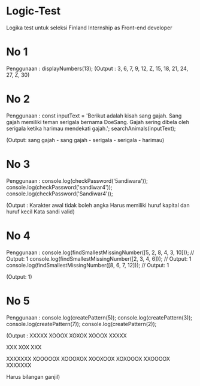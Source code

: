 # Logic-Test
Logika test untuk seleksi Finland Internship as Front-end developer

# No 1
Penggunaan : displayNumbers(13);
(Output : 3, 6, 7, 9, 12, Z, 15, 18, 21, 24, 27, Z, 30)

# No 2
Penggunaan : const inputText = 'Berikut adalah kisah sang gajah. Sang gajah memiliki teman serigala bernama DoeSang. Gajah sering dibela oleh serigala ketika harimau mendekati gajah.';
searchAnimals(inputText);

(Output: sang gajah - sang gajah - serigala - serigala - harimau)

# No 3
Penggunaan : console.log(checkPassword('5andiwara'));
console.log(checkPassword('sandiwar4'));
console.log(checkPassword('Sandiwar4'));

(Output : Karakter awal tidak boleh angka
Harus memiliki huruf kapital dan huruf kecil
Kata sandi valid)

# No 4
Penggunaan : console.log(findSmallestMissingNumber([5, 2, 8, 4, 3, 10])); // Output: 1
console.log(findSmallestMissingNumber([2, 3, 4, 6])); // Output: 1
console.log(findSmallestMissingNumber([8, 6, 7, 12])); // Output: 1

(Output: 1)

# No 5
Penggunaan : console.log(createPattern(5));
console.log(createPattern(3));
console.log(createPattern(7));
console.log(createPattern(2));

(Output : XXXXX
XOOOX
XOXOX
XOOOX
XXXXX

XXX
XOX
XXX

XXXXXXX
XOOOOOX
XOOOXOX
XOOXOOX
XOXOOOX
XXOOOOX
XXXXXXX

Harus bilangan ganjil)
